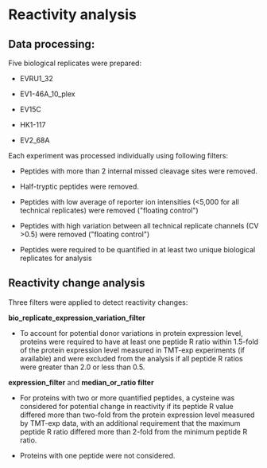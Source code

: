 # Reactivity analysis

## Data processing: 

Five biological replicates were prepared:

- EVRU1_32

- EV1-46A_10_plex

- EV15C

- HK1-117

- EV2_68A

Each experiment was processed individually using following filters:

- Peptides with more than 2 internal missed cleavage sites were removed.

- Half-tryptic peptides were removed.

- Peptides with low average of reporter ion intensities (<5,000 for all technical replicates) were removed ("floating control")

- Peptides with high variation between all technical replicate channels (CV >0.5) were removed ("floating control")

- Peptides were required to be quantified in at least two unique biological replicates for analysis


## Reactivity change analysis

Three filters were applied to detect reactivity changes:

**bio_replicate_expression_variation_filter**

- To account for potential donor variations in protein expression level, proteins were required to have at least one peptide R ratio within 1.5-fold of the protein expression level measured in TMT-exp experiments (if available) and were excluded from the analysis if all peptide R ratios were greater than 2.0 or less than 0.5.


**expression_filter** and **median_or_ratio filter**

- For proteins with two or more quantified peptides, a cysteine was considered for potential change in reactivity if its peptide R value differed more than two-fold from the protein expression level measured by TMT-exp data, with an additional
requirement that the maximum peptide R ratio differed more than 2-fold from the minimum peptide R ratio. 

- Proteins with one peptide were not considered.